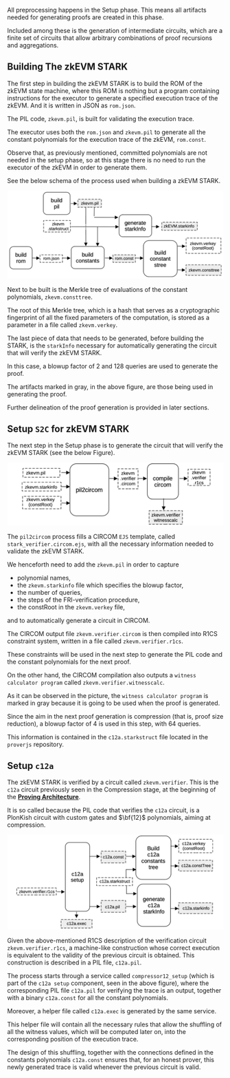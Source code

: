 All preprocessing happens in the Setup phase. This means all artifacts needed for generating proofs are created in this phase.

Included among these is the generation of intermediate circuits, which are a finite set of circuits that allow arbitrary combinations of proof recursions and aggregations.

## Building The zkEVM STARK

The first step in building the zkEVM STARK is to build the ROM of the zkEVM state machine, where this ROM is nothing but a program containing instructions for the executor to generate a specified execution trace of the zkEVM. And it is written in JSON as `rom.json`.

The PIL code, `zkevm.pil`, is built for validating the execution trace.

The executor uses both the `rom.json` and `zkevm.pil` to generate all the constant polynomials for the execution trace of the zkEVM, `rom.const`.

Observe that, as previously mentioned, committed polynomials are not needed in the setup phase, so at this stage there is no need to run the executor of the zkEVM in order to generate them.

See the below schema of the process used when building a zkEVM STARK.

![Build the zkEVM STARK](../../img/zkvm/11prf-rec-build-zkevm-stark.png)

Next to be built is the Merkle tree of evaluations of the constant polynomials, `zkevm.consttree`.

The root of this Merkle tree, which is a hash that serves as a cryptographic fingerprint of all the fixed parameters of the computation, is stored as a parameter in a file called `zkevm.verkey`.

The last piece of data that needs to be generated, before building the STARK, is the `starkInfo` necessary for automatically generating the circuit that will verify the zkEVM STARK.

In this case, a blowup factor of $2$ and $128$ queries are used to generate the proof.

The artifacts marked in gray, in the above figure, are those being used in generating the proof.

Further delineation of the proof generation is provided in later sections.

## Setup `S2C` for zkEVM STARK

The next step in the Setup phase is to generate the circuit that will verify the zkEVM STARK (see the below Figure).

![Converting the zkEVM STARK verification into a circuit](../../img/zkvm/12prf-rec-convert-verification-to-circuit.png)

The `pil2circom` process fills a CIRCOM `EJS` template, called $\mathtt{stark\_verifier.circom.ejs}$, with all the necessary information needed to validate the zkEVM STARK.

We henceforth need to add the `zkevm.pil` in order to capture

- polynomial names,
- the `zkevm.starkinfo` file which specifies the blowup factor,
- the number of queries,
- the steps of the FRI-verification procedure,
- the constRoot in the `zkevm.verkey` file,

and to automatically generate a circuit in CIRCOM.

The CIRCOM output file `zkevm.verifier.circom` is then compiled into R1CS constraint system, written in a file called `zkevm.verifier.r1cs`.

These constraints will be used in the next step to generate the PIL code and the constant polynomials for the next proof.

On the other hand, the CIRCOM compilation also outputs a `witness calculator program` called `zkevm.verifier.witnesscalc`.

As it can be observed in the picture, the `witness calculator program` is marked in gray because it is going to be used when the proof is generated.

Since the aim in the next proof generation is compression (that is, proof size reduction), a blowup factor of 4 is used in this step, with 64 queries.

This information is contained in the `c12a.starkstruct` file located in the `proverjs` repository.

## Setup `c12a`

The zkEVM STARK is verified by a circuit called `zkevm.verifier`. This is the `c12a` circuit previously seen in the Compression stage, at the beginning of the [**Proving Architecture**](proving-architecture.md).

It is so called because the PIL code that verifies the `c12a` circuit, is a PlonKish circuit with custom gates and $\bf{12}$ polynomials, aiming at compression.

![Convert the zkEVM verifier circuit to a STARK called c12a](../../img/zkvm/13prf-rec-convert-zkevm-verifier-to-stark.png)

Given the above-mentioned R1CS description of the verification circuit `zkevm.verifier.r1cs`, a machine-like construction whose correct execution is equivalent to the validity of the previous circuit is obtained. This construction is described in a PIL file, `c12a.pil`.

The process starts through a service called $\mathtt{compressor12\_setup}$ (which is part of the `c12a setup` component, seen in the above figure), where the corresponding PIL file `c12a.pil` for verifying the trace is an output, together with a binary `c12a.const` for all the constant polynomials.

Moreover, a helper file called `c12a.exec` is generated by the same service.

This helper file will contain all the necessary rules that allow the shuffling of all the witness values, which will be computed later on, into the corresponding position of the execution trace.

The design of this shuffling, together with the connections defined in the constants polynomials `c12a.const` ensures that, for an honest prover, this newly generated trace is valid whenever the previous circuit is valid.
